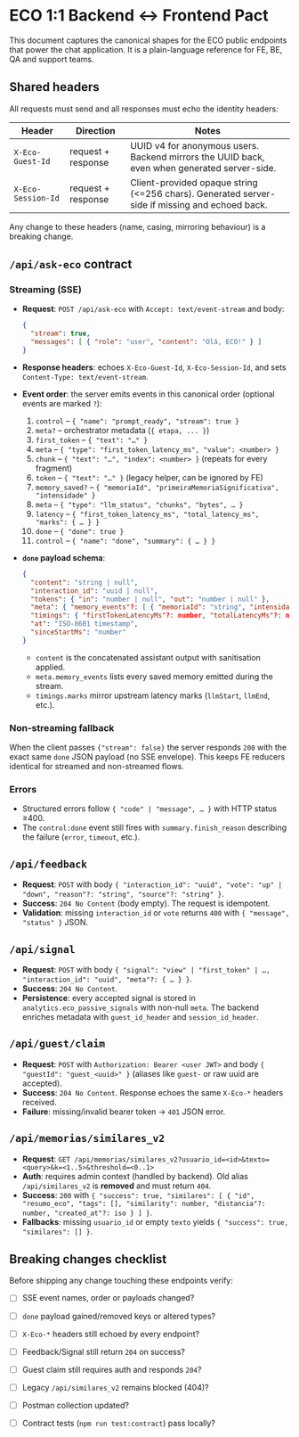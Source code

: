 # ECO 1:1 Backend ↔ Frontend Pact

This document captures the canonical shapes for the ECO public endpoints that power the chat application. It is a plain-language reference for FE, BE, QA and support teams.

## Shared headers

All requests must send and all responses must echo the identity headers:

| Header | Direction | Notes |
| --- | --- | --- |
| `X-Eco-Guest-Id` | request + response | UUID v4 for anonymous users. Backend mirrors the UUID back, even when generated server-side. |
| `X-Eco-Session-Id` | request + response | Client-provided opaque string (<=256 chars). Generated server-side if missing and echoed back. |

Any change to these headers (name, casing, mirroring behaviour) is a breaking change.

## `/api/ask-eco` contract

### Streaming (SSE)

* **Request**: `POST /api/ask-eco` with `Accept: text/event-stream` and body:
  ```json
  {
    "stream": true,
    "messages": [ { "role": "user", "content": "Olá, ECO!" } ]
  }
  ```
* **Response headers**: echoes `X-Eco-Guest-Id`, `X-Eco-Session-Id`, and sets `Content-Type: text/event-stream`.
* **Event order**: the server emits events in this canonical order (optional events are marked `?`):

  1. `control` – `{ "name": "prompt_ready", "stream": true }`
  2. `meta?` – orchestrator metadata (`{ etapa, ... }`)
  3. `first_token` – `{ "text": "…" }`
  4. `meta` – `{ "type": "first_token_latency_ms", "value": <number> }`
  5. `chunk` – `{ "text": "…", "index": <number> }` (repeats for every fragment)
  6. `token` – `{ "text": "…" }` (legacy helper, can be ignored by FE)
  7. `memory_saved?` – `{ "memoriaId", "primeiraMemoriaSignificativa", "intensidade" }`
  8. `meta` – `{ "type": "llm_status", "chunks", "bytes", … }`
  9. `latency` – `{ "first_token_latency_ms", "total_latency_ms", "marks": { … } }`
  10. `done` – `{ "done": true }`
  11. `control` – `{ "name": "done", "summary": { … } }`

* **`done` payload schema**:
  ```json
  {
    "content": "string | null",
    "interaction_id": "uuid | null",
    "tokens": { "in": "number | null", "out": "number | null" },
    "meta": { "memory_events"?: [ { "memoriaId": "string", "intensidade": number } ], "…": "…" } | null,
    "timings": { "firstTokenLatencyMs"?: number, "totalLatencyMs"?: number, "llmStart"?: number, "llmEnd"?: number, "…": "…" } | null,
    "at": "ISO-8601 timestamp",
    "sinceStartMs": "number"
  }
  ```
  * `content` is the concatenated assistant output with sanitisation applied.
  * `meta.memory_events` lists every saved memory emitted during the stream.
  * `timings.marks` mirror upstream latency marks (`llmStart`, `llmEnd`, etc.).

### Non-streaming fallback

When the client passes `{"stream": false}` the server responds `200` with the exact same `done` JSON payload (no SSE envelope). This keeps FE reducers identical for streamed and non-streamed flows.

### Errors

* Structured errors follow `{ "code" | "message", … }` with HTTP status ≥400.
* The `control:done` event still fires with `summary.finish_reason` describing the failure (`error`, `timeout`, etc.).

## `/api/feedback`

* **Request**: `POST` with body `{ "interaction_id": "uuid", "vote": "up" | "down", "reason"?: "string", "source"?: "string" }`.
* **Success**: `204 No Content` (body empty). The request is idempotent.
* **Validation**: missing `interaction_id` or `vote` returns `400` with `{ "message", "status" }` JSON.

## `/api/signal`

* **Request**: `POST` with body `{ "signal": "view" | "first_token" | …, "interaction_id": "uuid", "meta"?: { … } }`.
* **Success**: `204 No Content`.
* **Persistence**: every accepted signal is stored in `analytics.eco_passive_signals` with non-null `meta`. The backend enriches metadata with `guest_id_header` and `session_id_header`.

## `/api/guest/claim`

* **Request**: `POST` with `Authorization: Bearer <user JWT>` and body `{ "guestId": "guest_<uuid>" }` (aliases like `guest-` or raw uuid are accepted).
* **Success**: `204 No Content`. Response echoes the same `X-Eco-*` headers received.
* **Failure**: missing/invalid bearer token → `401` JSON error.

## `/api/memorias/similares_v2`

* **Request**: `GET /api/memorias/similares_v2?usuario_id=<id>&texto=<query>&k=<1..5>&threshold=<0..1>`
* **Auth**: requires admin context (handled by backend). Old alias `/api/similares_v2` is **removed** and must return `404`.
* **Success**: `200` with `{ "success": true, "similares": [ { "id", "resumo_eco", "tags": [], "similarity": number, "distancia"?: number, "created_at"?: iso } ] }`.
* **Fallbacks**: missing `usuario_id` or empty `texto` yields `{ "success": true, "similares": [] }`.

## Breaking changes checklist

Before shipping any change touching these endpoints verify:

- [ ] SSE event names, order or payloads changed?
- [ ] `done` payload gained/removed keys or altered types?
- [ ] `X-Eco-*` headers still echoed by every endpoint?
- [ ] Feedback/Signal still return `204` on success?
- [ ] Guest claim still requires auth and responds `204`?
- [ ] Legacy `/api/similares_v2` remains blocked (404)?
- [ ] Postman collection updated?
- [ ] Contract tests (`npm run test:contract`) pass locally?

